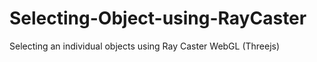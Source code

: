 # Selecting-Object-using-RayCaster
Selecting an individual objects using Ray Caster WebGL (Threejs) 
